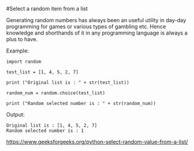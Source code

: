 #Select a random item from a list

Generating random numbers has always been an useful utility in day-day programming for games or various types of gambling etc. Hence knowledge and shorthands of it in any programming language is always a plus to have.

Example:
    
    import random 
  
    test_list = [1, 4, 5, 2, 7] 
  
    print ("Original list is : " + str(test_list)) 
 
    random_num = random.choice(test_list) 
 
    print ("Random selected number is : " + str(random_num))
    
Output:

    Original list is : [1, 4, 5, 2, 7]
    Random selected number is : 1 
    
https://www.geeksforgeeks.org/python-select-random-value-from-a-list/
